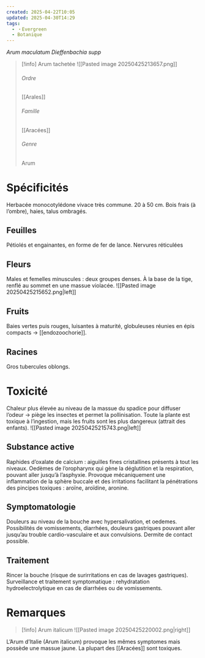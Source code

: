 ```yaml
---
created: 2025-04-22T10:05
updated: 2025-04-30T14:29
tags:
  - ・Evergreen
  - Botanique
---
```

*Arum maculatum*
*Dieffenbachia supp*
>[!info] Arum tachetée
> ![[Pasted image 20250425213657.png]]
> ###### Ordre
> [[Arales]]
> ###### Famille
> [[Aracées]]
> ###### Genre
> Arum

# Spécificités

Herbacée monocotylédone vivace très commune.
20 à 50 cm.
Bois frais (à l’ombre), haies, talus ombragés.

## Feuilles
Pétiolés et engainantes, en forme de fer de lance.
Nervures réticulées
## Fleurs
Males et femelles minuscules : deux groupes denses.
À la base de la tige, renflé au sommet en une massue violacée.
![[Pasted image 20250425215652.png|left]]
## Fruits
Baies vertes puis rouges, luisantes à maturité, globuleuses réunies en épis compacts → [[endozoochorie]].
## Racines
Gros tubercules oblongs.


# Toxicité
Chaleur plus élevée au niveau de la massue du spadice pour diffuser l’odeur → piège les insectes et permet la pollinisation.
Toute la plante est toxique à l’ingestion, mais les fruits sont les plus dangereux (attrait des enfants).
![[Pasted image 20250425215743.png|left]]
## Substance active

Raphides d’oxalate de calcium : aiguilles fines cristallines présents à tout les niveaux.
Oedèmes de l’oropharynx qui gène la déglutition et la respiration, pouvant aller jusqu’à l’asphyxie.
Provoque mécaniquement une inflammation de la sphère buccale et des irritations facilitant la pénétrations des pincipes toxiques : aroïne, aroïdine, aronine.

## Symptomatologie

Douleurs au niveau de la bouche avec hypersalivation, et oedemes.
Possibilités de vomissements, diarrhées, douleurs gastriques pouvant aller jusqu’au trouble cardio-vasculaire et aux convulsions.
Dermite de contact possible.

## Traitement

Rincer la bouche (risque de surirritations en cas de lavages gastriques).
Surveillance et traitement symptomatique : rehydratation hydroelectrolytique en cas de diarrhées ou de vomissements.

# Remarques
>[!info] Arum italicum
>![[Pasted image 20250425220002.png|right]]

L’Arum d’Italie (Arum italicum) provoque les mêmes symptomes mais possède une massue jaune.
La plupart des [[Aracées]] sont toxiques.